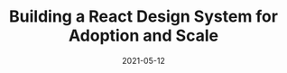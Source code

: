 ---
date: 2021-05-12
publisher: bitdev_
tags:
  - react
  - design-systems
target_url: https://blog.bitsrc.io/building-a-react-design-system-for-adoption-and-scale-1d34538619d1
title: Building a React Design System for Adoption and Scale
---